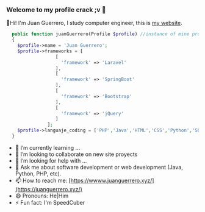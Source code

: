 ### Welcome to my profile crack ;v 👋

🙌Hi! I'm Juan Guerrero, I study computer engineer, this is [my website](http://juanguerrero.xyz).
```php
  public function juanGuerrero(Profile $profile) //instance of mine profile ;v
  {
    $profile->name = 'Juan Guerrero';
    $profile->frameworks = [
                  [
                    'framework' => 'Laravel'
                  ],
                  [
                    'framework' => 'SpringBoot'
                  ],
                  [
                    'framework' => 'Bootstrap'
                  ],
                  [
                    'framework' => 'jQuery'
                  ]
               ];
    $profile->languaje_coding = ['PHP','Java','HTML','CSS','Python','SQL'];
  }
```
- 🌱 I’m currently learning ...
- 👯 I’m looking to collaborate on new site proyects
- 🤔 I’m looking for help with ...
- 💬 Ask me about software development or web development (Java, Python, PHP, etc).
- 📫 How to reach me: [https://wwww.juanguerrero.xyz/](https://juanguerrero.xyz/)
- 😄 Pronouns: He|Him
- ⚡ Fun fact: I'm SpeedCuber

